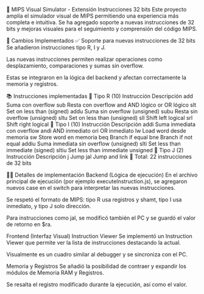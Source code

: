 🧠 MIPS Visual Simulator - Extensión Instrucciones 32 bits
Este proyecto amplía el simulador visual de MIPS permitiendo una experiencia más completa e intuitiva. Se ha agregado soporte a nuevas instrucciones de 32 bits y mejoras visuales para el seguimiento y comprensión del código MIPS.

🚀 Cambios Implementados
✅ Soporte para nuevas instrucciones de 32 bits
Se añadieron instrucciones tipo R, I y J.

Las nuevas instrucciones permiten realizar operaciones como desplazamiento, comparaciones y sumas sin overflow.

Estas se integraron en la lógica del backend y afectan correctamente la memoria y registros.

📚 Instrucciones implementadas
🔷 Tipo R (10)
Instrucción	Descripción
add	Suma con overflow
sub	Resta con overflow
and	AND lógico
or	OR lógico
slt	Set on less than (signed)
addu	Suma sin overflow (unsigned)
subu	Resta sin overflow (unsigned)
sltu	Set on less than (unsigned)
sll	Shift left logical
srl	Shift right logical
🔷 Tipo I (10)
Instrucción	Descripción
addi	Suma inmediata con overflow
andi	AND inmediato
ori	OR inmediato
lw	Load word desde memoria
sw	Store word en memoria
beq	Branch if equal
bne	Branch if not equal
addiu	Suma inmediata sin overflow (unsigned)
slti	Set less than immediate (signed)
sltiu	Set less than immediate unsigned
🔷 Tipo J (2)
Instrucción	Descripción
j	Jump
jal	Jump and link
🔢 Total: 22 instrucciones de 32 bits

👨‍💻 Detalles de implementación
Backend (Lógica de ejecución)
En el archivo principal de ejecución (por ejemplo executeInstruction.js), se agregaron nuevos case en el switch para interpretar las nuevas instrucciones.

Se respetó el formato de MIPS: tipo R usa registros y shamt, tipo I usa inmediato, y tipo J solo dirección.

Para instrucciones como jal, se modificó también el PC y se guardó el valor de retorno en $ra.

Frontend (Interfaz Visual)
Instruction Viewer
Se implementó un Instruction Viewer que permite ver la lista de instrucciones destacando la actual.

Visualmente es un cuadro similar al debugger y se sincroniza con el PC.

Memoria y Registros
Se añadió la posibilidad de contraer y expandir los módulos de Memoria RAM y Registros.

Se resalta el registro modificado durante la ejecución, así como el valor.

